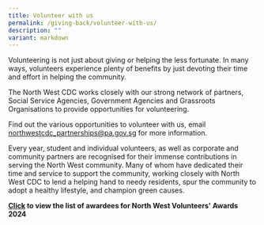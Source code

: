 ```yaml
---
title: Volunteer with us
permalink: /giving-back/volunteer-with-us/
description: ""
variant: markdown
---
```

Volunteering is not just about giving or helping the less fortunate. In many ways, volunteers experience plenty of benefits by just devoting their time and effort in helping the community.

The North West CDC works closely with our strong network of partners, Social Service Agencies, Government Agencies and Grassroots Organisations to provide opportunities for volunteering.

Find out the various opportunities to volunteer with us, email northwestcdc_partnerships@pa.gov.sg for more information.

Every year, student and individual volunteers, as well as corporate and community partners are recognised for their immense contributions in serving the North West community. Many of whom have dedicated their time and service to support the community, working closely with North West CDC to lend a helping hand to needy residents, spur the community to adopt a healthy lifestyle, and champion green causes.

**[Click](/files/Volunteers__Appreciation_2024_List.pdf) to view the list of awardees for North West Volunteers' Awards 2024**